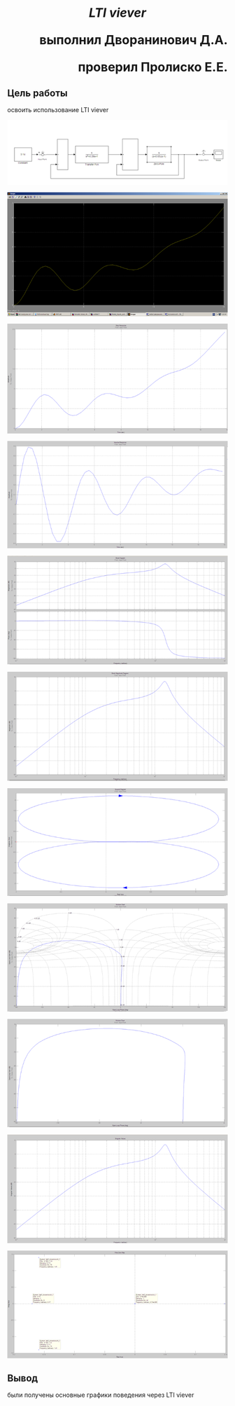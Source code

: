***<h1 align = "center">LTI viever</a>***

<p align = "right">
выполнил Дворанинович Д.А.
</p>  

<p align = "right">
проверил Пролиско Е.Е.
</p>

## **Цель работы**

<p align = "justify">
освоить использование LTI viever
</p>  
  
![](images/shema.png)  
  
![](images/first_graph.png)  
  
![](images/more_graph.png)  
  
![](images/second_graph.png)  
  
![](images/two_graphs.png)  
  
![](images/one_graphs.png)  
  
![](images/round_graphs.png)  
  
![](images/super_graph.png)  
  
![](images/bret_graph.png)  
  
![](images/any_graph.png)  
  
![](images/last.png)  
  
## **Вывод**  

<p align = "justify">
были получены основные графики поведения через LTI viever
</p>  
